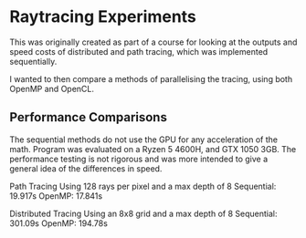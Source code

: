 # Raytracing Experiments

This was originally created as part of a course for looking at the outputs and speed costs of distributed and path tracing, which was implemented sequentially.

I wanted to then compare a methods of parallelising the tracing, using both OpenMP and OpenCL.

## Performance Comparisons

The sequential methods do not use the GPU for any acceleration of the math.
Program was evaluated on a Ryzen 5 4600H, and GTX 1050 3GB.
The performance testing is not rigorous and was more intended to give a general idea of the differences in speed.

Path Tracing
Using 128 rays per pixel and a max depth of 8
Sequential: 19.917s
OpenMP: 17.841s

Distributed Tracing
Using an 8x8 grid and a max depth of 8
Sequential: 301.09s
OpenMP: 194.78s
